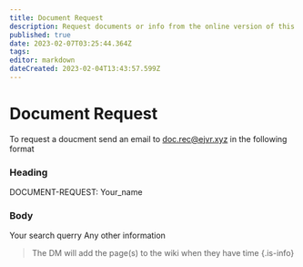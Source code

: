 ```yaml
---
title: Document Request
description: Request documents or info from the online version of this encyclopedia
published: true
date: 2023-02-07T03:25:44.364Z
tags: 
editor: markdown
dateCreated: 2023-02-04T13:43:57.599Z
---
```


# Document Request
To request a doucment send an email to doc.rec@ejvr.xyz in the following format
### Heading
DOCUMENT-REQUEST: Your_name

### Body
Your search querry
Any other information

> The DM will add the page(s) to the wiki when they have time
{.is-info}
